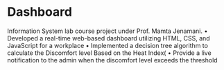 # Dashboard
Information System lab course project under Prof. Mamta Jenamani.
• Developed a real-time web-based dashboard utilizing HTML, CSS, and JavaScript for a workplace
• Implemented a decision tree algorithm to calculate the Discomfort level Based on the Heat Index(
• Provide a live notification to the admin when the discomfort level exceeds the threshold
